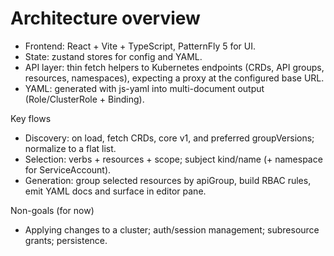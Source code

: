 # Architecture overview

- Frontend: React + Vite + TypeScript, PatternFly 5 for UI.
- State: zustand stores for config and YAML.
- API layer: thin fetch helpers to Kubernetes endpoints (CRDs, API groups, resources, namespaces), expecting a proxy at the configured base URL.
- YAML: generated with js-yaml into multi-document output (Role/ClusterRole + Binding).

Key flows
- Discovery: on load, fetch CRDs, core v1, and preferred groupVersions; normalize to a flat list.
- Selection: verbs + resources + scope; subject kind/name (+ namespace for ServiceAccount).
- Generation: group selected resources by apiGroup, build RBAC rules, emit YAML docs and surface in editor pane.

Non-goals (for now)
- Applying changes to a cluster; auth/session management; subresource grants; persistence.
